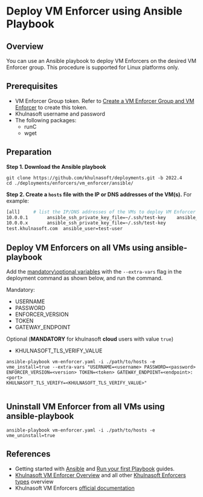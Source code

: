# Deploy VM Enforcer using Ansible Playbook

## Overview

You can use an Ansible playbook to deploy VM Enforcers on the desired VM Enforcer group. This procedure is supported for Linux platforms only.

## Prerequisites

* VM Enforcer Group token. Refer to [Create a VM Enforcer Group and VM Enforcer](https://docs.khulnasoft.com/docs/create-a-vm-enforcer-group-and-vm-enforcer) to create this token.
* Khulnasoft username and password
* The following packages:
   * runC
   * wget

## Preparation

**Step 1. Download the Ansible playbook**

```shell
git clone https://github.com/khulnasoft/deployments.git -b 2022.4
cd ./deployments/enforcers/vm_enforcer/ansible/
```

**Step 2. Create a `hosts` file with the IP or DNS addresses of the VM(s).** For example:

```bash
[all]     # list the IP/DNS addresses of the VMs to deploy VM Enforcer
10.0.0.1       ansible_ssh_private_key_file=~/.ssh/test-key    ansible_user=test-user
10.0.0.x       ansible_ssh_private_key_file=~/.ssh/test-key
test.khulnasoft.com  ansible_user=test-user
```

## Deploy VM Enforcers on all VMs using ansible-playbook

Add the [mandatory\optional variables](#mandatory-variables) with the `--extra-vars` flag in the deployment command as shown below, and run the command.

Mandatory:
 * USERNAME
 * PASSWORD
 * ENFORCER_VERSION
 * TOKEN
 * GATEWAY_ENDPOINT

Optional (**MANDATORY** for khulnasoft **cloud** users with value `true`)
 * KHULNASOFT_TLS_VERIFY_VALUE

```shell
ansible-playbook vm-enforcer.yaml -i ./path/to/hosts -e vme_install=true --extra-vars "USERNAME=<username> PASSWORD=<password> ENFORCER_VERSION=<version> TOKEN=<token> GATEWAY_ENDPOINT=<endpoint>:<port>
KHULNASOFT_TLS_VERIFY=<KHULNASOFT_TLS_VERIFY_VALUE>"
 
```
##  Uninstall VM Enforcer from all VMs using ansible-playbook

```shell
ansible-playbook vm-enforcer.yaml -i ./path/to/hosts -e vme_uninstall=true
```

## References
* Getting started with [Ansible](https://docs.ansible.com/ansible/latest/user_guide/intro_getting_started.html) and [Run your first Playbook](https://docs.ansible.com/ansible/latest/network/getting_started/first_playbook.html) guides.
* [Khulnasoft VM Enforcer Overview](../README.md) and all other [Khulnasoft Enforcers types](../../README.md) overview
* Khulnasoft VM Enforcers [official documentation](https://docs.khulnasoft.com/docs/vm-enforcer)
